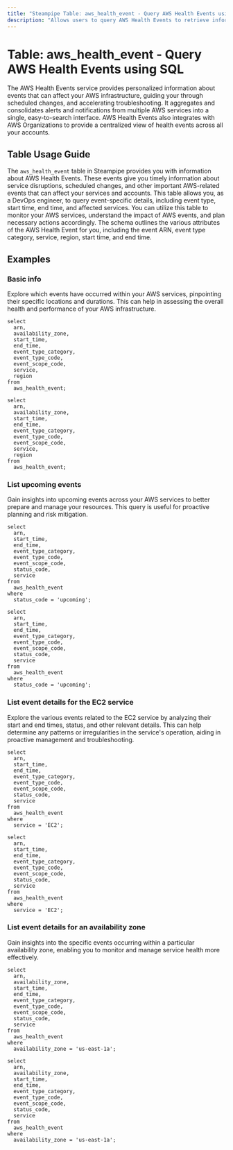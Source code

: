 ```yaml
---
title: "Steampipe Table: aws_health_event - Query AWS Health Events using SQL"
description: "Allows users to query AWS Health Events to retrieve information about events that affect your AWS services and accounts."
---
```


# Table: aws_health_event - Query AWS Health Events using SQL

The AWS Health Events service provides personalized information about events that can affect your AWS infrastructure, guiding your through scheduled changes, and accelerating troubleshooting. It aggregates and consolidates alerts and notifications from multiple AWS services into a single, easy-to-search interface. AWS Health Events also integrates with AWS Organizations to provide a centralized view of health events across all your accounts.

## Table Usage Guide

The `aws_health_event` table in Steampipe provides you with information about AWS Health Events. These events give you timely information about service disruptions, scheduled changes, and other important AWS-related events that can affect your services and accounts. This table allows you, as a DevOps engineer, to query event-specific details, including event type, start time, end time, and affected services. You can utilize this table to monitor your AWS services, understand the impact of AWS events, and plan necessary actions accordingly. The schema outlines the various attributes of the AWS Health Event for you, including the event ARN, event type category, service, region, start time, and end time.

## Examples

### Basic info
Explore which events have occurred within your AWS services, pinpointing their specific locations and durations. This can help in assessing the overall health and performance of your AWS infrastructure.

```sql+postgres
select
  arn,
  availability_zone,
  start_time,
  end_time,
  event_type_category,
  event_type_code,
  event_scope_code,
  service,
  region
from
  aws_health_event;
```

```sql+sqlite
select
  arn,
  availability_zone,
  start_time,
  end_time,
  event_type_category,
  event_type_code,
  event_scope_code,
  service,
  region
from
  aws_health_event;
```

### List upcoming events
Gain insights into upcoming events across your AWS services to better prepare and manage your resources. This query is useful for proactive planning and risk mitigation.

```sql+postgres
select
  arn,
  start_time,
  end_time,
  event_type_category,
  event_type_code,
  event_scope_code,
  status_code,
  service
from
  aws_health_event
where
  status_code = 'upcoming';
```

```sql+sqlite
select
  arn,
  start_time,
  end_time,
  event_type_category,
  event_type_code,
  event_scope_code,
  status_code,
  service
from
  aws_health_event
where
  status_code = 'upcoming';
```

### List event details for the EC2 service
Explore the various events related to the EC2 service by analyzing their start and end times, status, and other relevant details. This can help determine any patterns or irregularities in the service's operation, aiding in proactive management and troubleshooting.

```sql+postgres
select
  arn,
  start_time,
  end_time,
  event_type_category,
  event_type_code,
  event_scope_code,
  status_code,
  service
from
  aws_health_event
where
  service = 'EC2';
```

```sql+sqlite
select
  arn,
  start_time,
  end_time,
  event_type_category,
  event_type_code,
  event_scope_code,
  status_code,
  service
from
  aws_health_event
where
  service = 'EC2';
```

### List event details for an availability zone
Gain insights into the specific events occurring within a particular availability zone, enabling you to monitor and manage service health more effectively.

```sql+postgres
select
  arn,
  availability_zone,
  start_time,
  end_time,
  event_type_category,
  event_type_code,
  event_scope_code,
  status_code,
  service
from
  aws_health_event
where
  availability_zone = 'us-east-1a';
```

```sql+sqlite
select
  arn,
  availability_zone,
  start_time,
  end_time,
  event_type_category,
  event_type_code,
  event_scope_code,
  status_code,
  service
from
  aws_health_event
where
  availability_zone = 'us-east-1a';
```